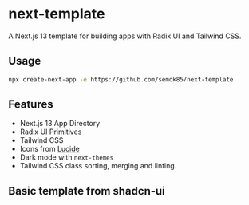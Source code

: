 # next-template

A Next.js 13 template for building apps with Radix UI and Tailwind CSS.

## Usage

```bash
npx create-next-app -e https://github.com/semok85/next-template
```

## Features

- Next.js 13 App Directory
- Radix UI Primitives
- Tailwind CSS
- Icons from [Lucide](https://lucide.dev)
- Dark mode with `next-themes`
- Tailwind CSS class sorting, merging and linting.

## Basic template from shadcn-ui
